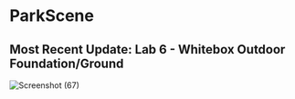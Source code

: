 # ParkScene

Most Recent Update: 
Lab 6 - Whitebox Outdoor Foundation/Ground 
--------------------------------------------
![Screenshot (67)](https://github.com/user-attachments/assets/f8eac361-a0d1-4bf1-9205-6a4d850f1ae7)
